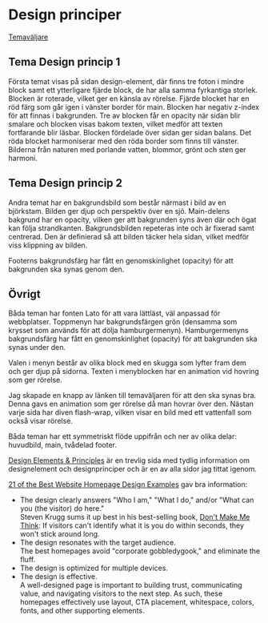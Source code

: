 Design principer
==============================================

<div class="bkgBox1">
</div>
<div class="bkgBox2">
</div>
<div class="bkgBox3">
</div>
<div class="bkgBox4">
</div>
<div class="themeSelector">
    <a href="theme-selector">Temaväljare</a>
</div>

Tema Design princip 1
---

Första temat visas på sidan design-element, där finns tre foton i mindre block samt ett ytterligare fjärde block, de har alla samma fyrkantiga storlek. Blocken är roterade, vilket ger en känsla av rörelse. Fjärde blocket har en röd färg som går igen i vänster border för main. Blocken har negativ z-index för att finnas i bakgrunden. Tre av blocken får en opacity när sidan blir smalare och blocken visas bakom texten, vilket medför att texten fortfarande blir läsbar. Blocken fördelade över sidan ger sidan balans. Det röda blocket harmoniserar med den röda border som finns till vänster. Bilderna från naturen med porlande vatten, blommor, grönt och sten ger harmoni.

Tema Design princip 2
---

Andra temat har en bakgrundsbild som består närmast i bild av en björkstam. Bilden ger djup och perspektiv över en sjö. Main-delens bakgrund har en opacity, vilken ger att bakgrunden syns även där och ögat kan följa strandkanten. Bakgrundsbilden repeteras inte och är fixerad samt centrerad. Den är definierad så att bilden täcker hela sidan, vilket medför viss klippning av bilden.

Footerns bakgrundsfärg har fått en genomskinlighet (opacity) för att bakgrunden ska synas genom den.

<!-- Tema 2 har en bakgrundsbild som är fast och scrollar inte med sidan. Den är ett foto med blå himmel, moln och utsikt över en sjö som ger perspektiv. Bakgrunden är definierad så att bilden täcker hela sidan, vilket medför viss klippning av bilden. -->

Övrigt
---

Båda teman har fonten Lato för att vara lättläst, väl anpassad för webbplatser. Toppmenyn har bakgrundsfärgen grön (densamma som krysset som används för att dölja hamburgermenyn). Hamburgermenyns bakgrundsfärg har fått en genomskinlighet (opacity) för att bakgrunden ska synas under den.

Valen i menyn består av olika block med en skugga som lyfter fram dem och ger djup på sidorna. Texten i menyblocken har en animation vid hovring som ger rörelse.

Jag skapade en knapp av länken till temaväljaren för att den ska synas bra. Denna gavs en animation som ger rörelse då man hovrar över den. Nästan varje sida har diven flash-wrap, vilken visar en bild med ett vattenfall som också visar rörelse.

Båda teman har ett symmetriskt flöde uppifrån  och ner av olika delar: huvudbild, main, tvådelad footer.

[Design Elements & Principles](https://www.canva.com/learn/design-elements-principles/) är en trevlig sida med tydlig information om designelement och designprinciper och är en av alla sidor jag tittat igenom.

[21 of the Best Website Homepage Design Examples](https://blog.hubspot.com/blog/tabid/6307/bid/34006/15-examples-of-brilliant-homepage-design.aspx) gav bra information:

* The design clearly answers "Who I am," "What I do," and/or "What can you (the visitor) do here."  
Steven Krugg sums it up best in his best-selling book, [Don't Make Me Think](https://www.amazon.com/Dont-Make-Me-Think-Usability/dp/0321344758): If visitors can't identify what it is you do within seconds, they won't stick around long.
* The design resonates with the target audience.  
The best homepages avoid "corporate gobbledygook," and eliminate the fluff.
* The design is optimized for multiple devices.  
* The design is effective.  
A well-designed page is important to building trust, communicating value, and navigating visitors to the next step. As such, these homepages effectively use layout, CTA placement, whitespace, colors, fonts, and other supporting elements.
